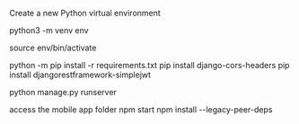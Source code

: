 Create a new Python virtual environment

python3 -m venv env

source env/bin/activate

python -m pip install -r requirements.txt
pip install django-cors-headers
pip install djangorestframework-simplejwt

python manage.py runserver


access the mobile app folder
    npm start
    npm install --legacy-peer-deps